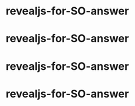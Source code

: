# revealjs-for-SO-answer
# revealjs-for-SO-answer
# revealjs-for-SO-answer
# revealjs-for-SO-answer
